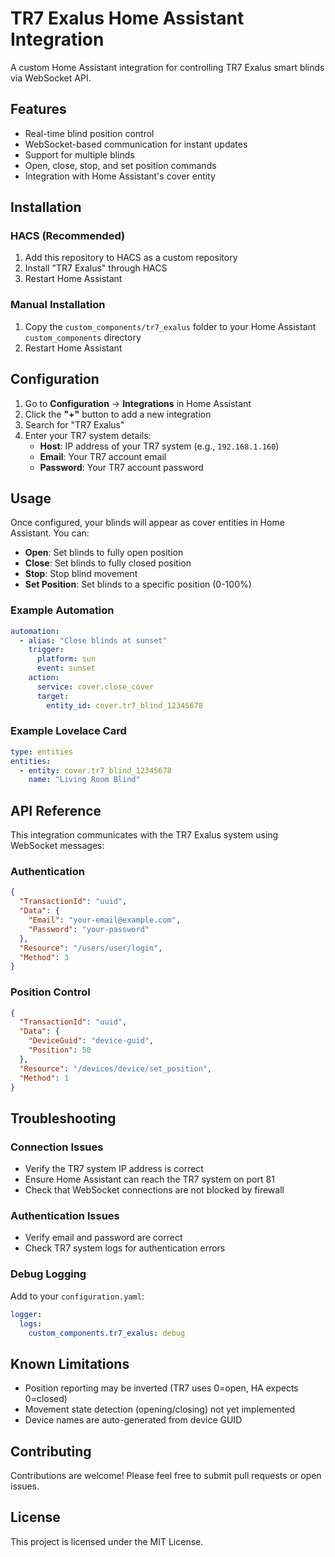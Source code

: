 # TR7 Exalus Home Assistant Integration

A custom Home Assistant integration for controlling TR7 Exalus smart blinds via WebSocket API.

## Features

- Real-time blind position control
- WebSocket-based communication for instant updates
- Support for multiple blinds
- Open, close, stop, and set position commands
- Integration with Home Assistant's cover entity

## Installation

### HACS (Recommended)

1. Add this repository to HACS as a custom repository
2. Install "TR7 Exalus" through HACS
3. Restart Home Assistant

### Manual Installation

1. Copy the `custom_components/tr7_exalus` folder to your Home Assistant `custom_components` directory
2. Restart Home Assistant

## Configuration

1. Go to **Configuration** → **Integrations** in Home Assistant
2. Click the **"+"** button to add a new integration
3. Search for "TR7 Exalus"
4. Enter your TR7 system details:
   - **Host**: IP address of your TR7 system (e.g., `192.168.1.160`)
   - **Email**: Your TR7 account email
   - **Password**: Your TR7 account password

## Usage

Once configured, your blinds will appear as cover entities in Home Assistant. You can:

- **Open**: Set blinds to fully open position
- **Close**: Set blinds to fully closed position
- **Stop**: Stop blind movement
- **Set Position**: Set blinds to a specific position (0-100%)

### Example Automation

```yaml
automation:
  - alias: "Close blinds at sunset"
    trigger:
      platform: sun
      event: sunset
    action:
      service: cover.close_cover
      target:
        entity_id: cover.tr7_blind_12345678
```

### Example Lovelace Card

```yaml
type: entities
entities:
  - entity: cover.tr7_blind_12345678
    name: "Living Room Blind"
```

## API Reference

This integration communicates with the TR7 Exalus system using WebSocket messages:

### Authentication
```json
{
  "TransactionId": "uuid",
  "Data": {
    "Email": "your-email@example.com",
    "Password": "your-password"
  },
  "Resource": "/users/user/login",
  "Method": 3
}
```

### Position Control
```json
{
  "TransactionId": "uuid",
  "Data": {
    "DeviceGuid": "device-guid",
    "Position": 50
  },
  "Resource": "/devices/device/set_position",
  "Method": 1
}
```

## Troubleshooting

### Connection Issues
- Verify the TR7 system IP address is correct
- Ensure Home Assistant can reach the TR7 system on port 81
- Check that WebSocket connections are not blocked by firewall

### Authentication Issues
- Verify email and password are correct
- Check TR7 system logs for authentication errors

### Debug Logging
Add to your `configuration.yaml`:

```yaml
logger:
  logs:
    custom_components.tr7_exalus: debug
```

## Known Limitations

- Position reporting may be inverted (TR7 uses 0=open, HA expects 0=closed)
- Movement state detection (opening/closing) not yet implemented
- Device names are auto-generated from device GUID

## Contributing

Contributions are welcome! Please feel free to submit pull requests or open issues.

## License

This project is licensed under the MIT License.